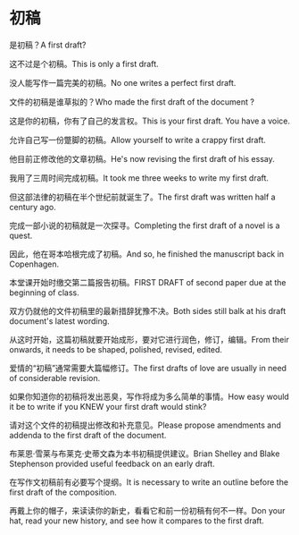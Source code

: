 # 初稿

<p><span class="chinese">是初稿？</span><span class="english">A first draft?</span></p>

<p><span class="chinese">这不过是个初稿。</span><span class="english">This is only a first draft.</span></p>

<p><span class="chinese">没人能写作一篇完美的初稿。</span><span class="english">No one writes a perfect first draft.</span></p>

<p><span class="chinese">文件的初稿是谁草拟的？</span><span class="english">Who made the first draft of the document ?</span></p>

<p><span class="chinese">这是你的初稿，你有了自己的发言权。</span><span class="english">This is your first draft. You have a voice.</span></p>

<p><span class="chinese">允许自己写一份蹩脚的初稿。</span><span class="english">Allow yourself to write a crappy first draft.</span></p>

<p><span class="chinese">他目前正修改他的文章初稿。</span><span class="english">He's now revising the first draft of his essay.</span></p>

<p><span class="chinese">我用了三周时间完成初稿。</span><span class="english">It took me three weeks to write my first draft.</span></p>

<p><span class="chinese">但这部法律的初稿在半个世纪前就诞生了。</span><span class="english">The first draft was written half a century ago.</span></p>

<p><span class="chinese">完成一部小说的初稿就是一次探寻。</span><span class="english">Completing the first draft of a novel is a quest.</span></p>

<p><span class="chinese">因此，他在哥本哈根完成了初稿。</span><span class="english">And so, he finished the manuscript back in Copenhagen.</span></p>

<p><span class="chinese">本堂课开始时缴交第二篇报告初稿。</span><span class="english">FIRST DRAFT of second paper due at the beginning of class.</span></p>

<p><span class="chinese">双方仍就他的文件初稿里的最新措辞犹豫不决。</span><span class="english">Both sides still balk at his draft document's latest wording.</span></p>

<p><span class="chinese">从这时开始，这篇初稿就要开始成形，要对它进行润色，修订，编辑。</span><span class="english">From their onwards, it needs to be shaped, polished, revised, edited.</span></p>

<p><span class="chinese">爱情的“初稿”通常需要大篇幅修订。</span><span class="english">The first drafts of love are usually in need of considerable revision.</span></p>

<p><span class="chinese">如果你知道你的初稿将发出恶臭，写作将成为多么简单的事情。</span><span class="english">How easy would it be to write if you KNEW your first draft would stink?</span></p>

<p><span class="chinese">请对这个文件的初稿提出修改和补充意见。</span><span class="english">Please propose amendments and addenda to the first draft of the document.</span></p>

<p><span class="chinese">布莱恩·雪莱与布莱克·史蒂文森为本书初稿提供建议。</span><span class="english">Brian Shelley and Blake Stephenson provided useful feedback on an early draft.</span></p>

<p><span class="chinese">在写作文初稿前有必要写个提纲。</span><span class="english">It is necessary to write an outline before the first draft of the composition.</span></p>

<p><span class="chinese">再戴上你的帽子，来读读你的新史，看看它和前一份初稿有何不一样。</span><span class="english">Don your hat, read your new history, and see how it compares to the first draft.</span></p>

